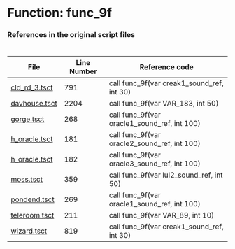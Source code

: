 # Function: func_9f
### References in the original script files

#

| File | Line Number | Reference code |
| --- | --- | --- |
| [cld_rd_3.tsct](../../../out/cld_rd_3.tsct#L791) | 791 | call func_9f(var creak1_sound_ref, int 30) |
| [davhouse.tsct](../../../out/davhouse.tsct#L2204) | 2204 | call func_9f(var VAR_183, int 50) |
| [gorge.tsct](../../../out/gorge.tsct#L268) | 268 | call func_9f(var oracle1_sound_ref, int 100) |
| [h_oracle.tsct](../../../out/h_oracle.tsct#L181) | 181 | call func_9f(var oracle2_sound_ref, int 100) |
| [h_oracle.tsct](../../../out/h_oracle.tsct#L182) | 182 | call func_9f(var oracle3_sound_ref, int 100) |
| [moss.tsct](../../../out/moss.tsct#L359) | 359 | call func_9f(var lul2_sound_ref, int 50) |
| [pondend.tsct](../../../out/pondend.tsct#L269) | 269 | call func_9f(var oracle1_sound_ref, int 100) |
| [teleroom.tsct](../../../out/teleroom.tsct#L211) | 211 | call func_9f(var VAR_89, int 10) |
| [wizard.tsct](../../../out/wizard.tsct#L819) | 819 | call func_9f(var creak1_sound_ref, int 30) |
